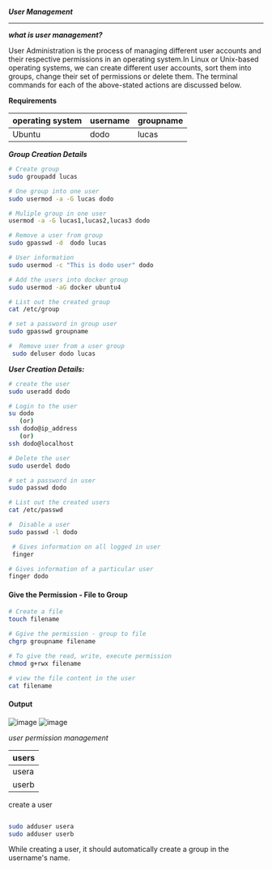 **_User Management_**

---

**_what is user management?_**

User Administration is the process of managing different user accounts and their respective permissions in an operating system.In Linux or Unix-based 
operating systems, we can create different user accounts, sort them into groups, change their set of permissions or delete them. The terminal commands 
for each of the above-stated actions are discussed below.

**Requirements**

|operating system | username | groupname |
|---|---|---|
|Ubuntu| dodo | lucas |

_**Group Creation Details**_

```bash
# Create group 
sudo groupadd lucas
```

```bash
# One group into one user
sudo usermod -a -G lucas dodo 
```

```bash
# Muliple group in one user
usermod -a -G lucas1,lucas2,lucas3 dodo
```

```bash
# Remove a user from group
sudo gpasswd -d  dodo lucas
```

```bash
# User information
sudo usermod -c "This is dodo user" dodo
```

```bash
# Add the users into docker group
sudo usermod -aG docker ubuntu4
```

```bash
# List out the created group
cat /etc/group
```

```bash
# set a password in group user
sudo gpasswd groupname
```
```bash
#  Remove user from a user group
 sudo deluser dodo lucas
```
_**User Creation Details:**_

```bash
# create the user
sudo useradd dodo
```
```bash
# Login to the user
su dodo
   (or)
ssh dodo@ip_address
   (or)
ssh dodo@localhost
```
```bash
# Delete the user
sudo userdel dodo
```
```bash
# set a password in user
sudo passwd dodo
```
```bash
# List out the created users
cat /etc/passwd
```
```bash
#  Disable a user
sudo passwd -l dodo
```
```bash
 # Gives information on all logged in user
 finger
 ```
 ```bash
 # Gives information of a particular user
finger dodo
```
#### Give the Permission - File to Group

```bash
# Create a file 
touch filename
```
```bash
# Ggive the permission - group to file
chgrp groupname filename
```
```bash
# To give the read, write, execute permission
chmod g+rwx filename
```
```bash
# view the file content in the user
cat filename
```
#### Output 
![image](https://user-images.githubusercontent.com/91359308/166628994-2dc3f3f6-87f2-4c7a-a8e0-cc3f557c8a92.png)
![image](https://user-images.githubusercontent.com/91359308/166631218-3d6ef51f-5fc9-447e-bf2c-d9d09dd5ec10.png)


_user permission management_

|users|
|---|
|usera|
|userb|


create a user 

```bash

sudo adduser usera
sudo adduser userb

```

While creating a user, it should automatically create a group in the username's name.
 
